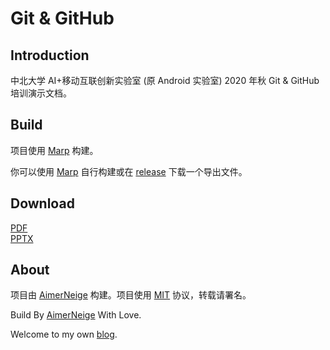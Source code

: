 # Git & GitHub

## Introduction

中北大学 AI+移动互联创新实验室 (原 Android 实验室) 2020 年秋 Git & GitHub 培训演示文档。

## Build

项目使用 [Marp][Marp] 构建。

你可以使用 [Marp][Marp] 自行构建或在 [release][release] 下载一个导出文件。

## Download

[PDF][download_pdf]\
[PPTX][download_pptx]

## About

项目由 [AimerNeige][AimerNeige] 构建。项目使用 [MIT][MIT] 协议，转载请署名。

Build By [AimerNeige][AimerNeige] With Love.

Welcome to my own [blog][Blog].

[Marp]: https://marp.app/
[release]: https://github.com/aimerneige/marp_git-github/releases/
[download_pdf]: https://github.com/aimerneige/marp_git-github/releases/download/2.1/release.pdf
[download_pptx]: https://github.com/aimerneige/marp_git-github/releases/download/2.1/release.pptx
[AimerNeige]: https://github.com/AimerNeige/
[MIT]: https://github.com/aimerneige/marp_git-github/blob/master/LICENSE
[Blog]: https://aimerneige.com/
